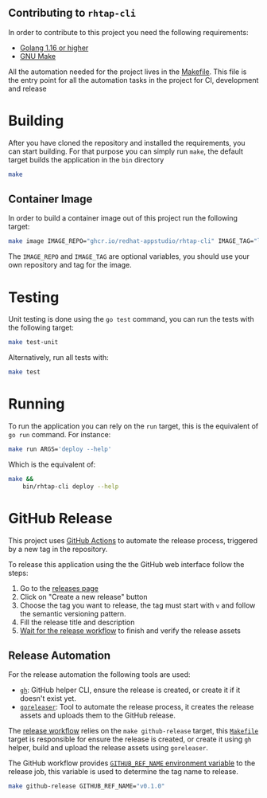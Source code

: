 Contributing to `rhtap-cli`
---------------------------

In order to contribute to this project you need the following requirements:

- [Golang 1.16 or higher][golang]
- [GNU Make][gnuMake]

All the automation needed for the project lives in the [Makefile](Makefile). This file is the entry point for all the automation tasks in the project for CI, development and release

# Building

After you have cloned the repository and installed the requirements, you can start building. For that purpose you can simply run `make`, the default target builds the application in the `bin` directory

```bash
make
```

## Container Image

In order to build a container image out of this project run the following target:

```bash
make image IMAGE_REPO="ghcr.io/redhat-appstudio/rhtap-cli" IMAGE_TAG="latest"
```

The `IMAGE_REPO` and `IMAGE_TAG` are optional variables, you should use your own repository and tag for the image.

# Testing

Unit testing is done using the `go test` command, you can run the tests with the following target:

```bash
make test-unit
```

Alternatively, run all tests with:

```bash
make test
```

# Running

To run the application you can rely on the `run` target, this is the equivalent of `go run` command. For instance:

```bash
make run ARGS='deploy --help'
```

Which is the equivalent of:

```bash
make &&
    bin/rhtap-cli deploy --help
```

# GitHub Release

This project uses [GitHub Actions](.github/workflows/release.yaml) to automate the release process, triggered by a new tag in the repository.

To release this application using the the GitHub web interface follow the steps:

1. Go to the [releases page][releases]
2. Click on "Create a new release" button
3. Choose the tag you want to release, the tag must start with `v` and follow the semantic versioning pattern.
4. Fill the release title and description
5. [Wait for the release workflow][actions] to finish and verify the release assets

## Release Automation

For the release automation the following tools are used:
- [`gh`][gitHubCLI]: GitHub helper CLI, ensure the release is created, or create it if it doesn't exist yet.
- [`goreleaser`][goreleaser]: Tool to automate the release process, it creates the release assets and uploads them to the GitHub release.

The [release workflow](.github/workflows/release.yaml) relies on the `make github-release` target, this [`Makefile`](Makefile) target is responsible for ensure the release is created, or create it using `gh` helper, build and upload the release assets using `goreleaser`.

The GitHub workflow provides [`GITHUB_REF_NAME` environment variable][gitHubDocWorkflowEnvVars] to the release job, this variable is used to determine the tag name to release.

```bash
make github-release GITHUB_REF_NAME="v0.1.0"
```

[actions]: https://github.com/redhat-appstudio/rhtap-cli/actions
[gitHubCLI]: https://cli.github.com
[gitHubDocWorkflowEnvVars]: https://docs.github.com/en/actions/writing-workflows/choosing-what-your-workflow-does/variables#default-environment-variables
[gnuMake]: https://www.gnu.org/software/make
[golang]: https://golang.org/dl
[goreleaser]: https://goreleaser.com
[releases]: https://github.com/redhat-appstudio/rhtap-cli/releases
